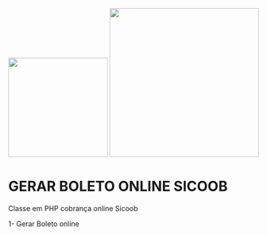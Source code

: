 <img src="https://logodownload.org/wp-content/uploads/2017/11/sicoob-logo-1.png" width="200">  
<a href="https://wa.me/556696883327"><img src="https://www.cachesistemas.com.br/imagens/cachesistemasweb.gif" width="300"></a>


#  GERAR BOLETO ONLINE  SICOOB

Classe em PHP cobrança online Sicoob 

1- Gerar Boleto online 
 
 
